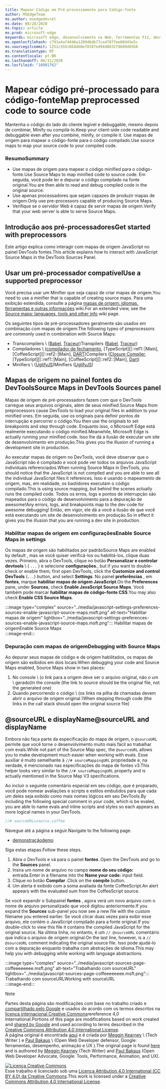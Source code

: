 ```yaml
---
title: Mapear Código em Pré-processamento para Código-fonte
author: MSEdgeTeam
ms.author: msedgedevrel
ms.date: 08/28/2020
ms.topic: article
ms.prod: microsoft-edge
keywords: microsoft edge, desenvolvimento na Web, ferramentas F12, devtools
ms.openlocfilehash: c791a4af4446a1209d6db77ca4787fee80d45e5c
ms.sourcegitcommit: 1251c555c6b4db8ef8187ed94d8832fdb89d03b8
ms.translationtype: MT
ms.contentlocale: pt-BR
ms.lasthandoff: 08/31/2020
ms.locfileid: "10981762"
---
```

<!-- Copyright Meggin Kearney and Paul Bakaus

   Licensed under the Apache License, Version 2.0 (the "License");
   you may not use this file except in compliance with the License.
   You may obtain a copy of the License at

       https://www.apache.org/licenses/LICENSE-2.0

   Unless required by applicable law or agreed to in writing, software
   distributed under the License is distributed on an "AS IS" BASIS,
   WITHOUT WARRANTIES OR CONDITIONS OF ANY KIND, either express or implied.
   See the License for the specific language governing permissions and
   limitations under the License.  -->  





# <span data-ttu-id="c50b2-103">Mapear código pré-processado para código-fonte</span><span class="sxs-lookup"><span data-stu-id="c50b2-103">Map preprocessed code to source code</span></span>   




<span data-ttu-id="c50b2-104">Mantenha o código do lado do cliente legível e debuggable, mesmo depois de combinar, Minify ou compilá-lo.</span><span class="sxs-lookup"><span data-stu-id="c50b2-104">Keep your client-side code readable and debuggable even after you combine, minify, or compile it.</span></span>  <span data-ttu-id="c50b2-105">Use mapas de origem para mapear o código-fonte para o código compilado.</span><span class="sxs-lookup"><span data-stu-id="c50b2-105">Use source maps to map your source code to your compiled code.</span></span>  

### <span data-ttu-id="c50b2-106">Resumo</span><span class="sxs-lookup"><span data-stu-id="c50b2-106">Summary</span></span>  

*   <span data-ttu-id="c50b2-107">Use mapas de origem para mapear o código minified para o código-fonte.</span><span class="sxs-lookup"><span data-stu-id="c50b2-107">Use Source Maps to map minified code to source code.</span></span> <span data-ttu-id="c50b2-108">Em seguida, você pode ler e depurar o código compilado na fonte original.</span><span class="sxs-lookup"><span data-stu-id="c50b2-108">You are then able to read and debug compiled code in the original source.</span></span>  
*   <span data-ttu-id="c50b2-109">Use apenas processadores que sejam capazes de produzir mapas de origem.</span><span class="sxs-lookup"><span data-stu-id="c50b2-109">Only use pre-processors capable of producing Source Maps.</span></span>  
*   <span data-ttu-id="c50b2-110">Verifique se o servidor Web é capaz de servir mapas de origem.</span><span class="sxs-lookup"><span data-stu-id="c50b2-110">Verify that your web server is able to serve Source Maps.</span></span>  
    
<!--todo: add link to preprocessors capable of producing Source Maps when section is available -->  
<!--[]: /web/tools/setup/setup-preprocessors?#supported_preprocessors ""  -->  

## <span data-ttu-id="c50b2-111">Introdução aos pré-processadores</span><span class="sxs-lookup"><span data-stu-id="c50b2-111">Get started with preprocessors</span></span>  

<span data-ttu-id="c50b2-112">Este artigo explica como interagir com mapas de origem JavaScript no painel DevTools fontes.</span><span class="sxs-lookup"><span data-stu-id="c50b2-112">This article explains how to interact with JavaScript Source Maps in the DevTools Sources Panel.</span></span>  <!--For a first overview of what preprocessors are, how each may help, and how Source Maps work; see Set Up CSS & JS Preprocessors.  -->  

<!--todo: add link to Set Up CSS & JS Preprocessors when section is available -->  
<!--[]: /web/tools/setup/setup-preprocessors#debugging-and-editing-preprocessed-content ""  -->  

## <span data-ttu-id="c50b2-113">Usar um pré-processador compatível</span><span class="sxs-lookup"><span data-stu-id="c50b2-113">Use a supported preprocessor</span></span>  

<span data-ttu-id="c50b2-114">Você precisa usar um Minifier que seja capaz de criar mapas de origem.</span><span class="sxs-lookup"><span data-stu-id="c50b2-114">You need to use a minifier that is capable of creating source maps.</span></span>  <!--For the most popular options, see the preprocessor support section.  -->  <span data-ttu-id="c50b2-115">Para uma exibição estendida, consulte a página [mapas de origem: idiomas, ferramentas e outras informações][GitHubWikiSourceMapsLanguagesTools] wiki.</span><span class="sxs-lookup"><span data-stu-id="c50b2-115">For an extended view, see the [Source maps: languages, tools and other info][GitHubWikiSourceMapsLanguagesTools] wiki page.</span></span>  

<!--todo: add link to see the preprocessor support section when section is available -->  
<!--[]: /web/tools/setup/setup-preprocessors?#supported_preprocessors ""  -->  

<span data-ttu-id="c50b2-116">Os seguintes tipos de pré-processadores geralmente são usados em combinação com mapas de origem:</span><span class="sxs-lookup"><span data-stu-id="c50b2-116">The following types of preprocessors are commonly used in combination with Source Maps:</span></span>  

*   <span data-ttu-id="c50b2-117">Transcompilers \ ([Babel][BabelJS], [Traceur][GitHubWikiGoogleTraceurCompiler]\)</span><span class="sxs-lookup"><span data-stu-id="c50b2-117">Transpilers \([Babel][BabelJS], [Traceur][GitHubWikiGoogleTraceurCompiler]\)</span></span>  
*   <span data-ttu-id="c50b2-118">Compiladores \ ([compilador de fechamento][GitHubGoogleClosureCompiler], [TypeScript][|::ref1::|Main], [CoffeeScript][|::ref2::|Main], [DART][DartMain]\)</span><span class="sxs-lookup"><span data-stu-id="c50b2-118">Compilers \([Closure Compiler][GitHubGoogleClosureCompiler], [TypeScript][|::ref1::|Main], [CoffeeScript][|::ref2::|Main], [Dart][DartMain]\)</span></span>  
*   <span data-ttu-id="c50b2-119">Minifiers \ ([UglifyJS][GitHubMishooUglifyJS]\)</span><span class="sxs-lookup"><span data-stu-id="c50b2-119">Minifiers \([UglifyJS][GitHubMishooUglifyJS]\)</span></span>  
    
## <span data-ttu-id="c50b2-120">Mapas de origem no painel fontes do DevTools</span><span class="sxs-lookup"><span data-stu-id="c50b2-120">Source Maps in DevTools Sources panel</span></span>  

<span data-ttu-id="c50b2-121">Mapas de origem de pré-processadors fazem com que o DevTools carregue seus arquivos originais, além de seus minified.</span><span class="sxs-lookup"><span data-stu-id="c50b2-121">Source Maps from preprocessors cause DevTools to load your original files in addition to your minified ones.</span></span>  <span data-ttu-id="c50b2-122">Em seguida, use os originais para definir pontos de interrupção e percorrer o código.</span><span class="sxs-lookup"><span data-stu-id="c50b2-122">You then use the originals to set breakpoints and step through code.</span></span>  <span data-ttu-id="c50b2-123">Enquanto isso, o Microsoft Edge está realmente executando o código minified.</span><span class="sxs-lookup"><span data-stu-id="c50b2-123">Meanwhile, Microsoft Edge is actually running your minified code.</span></span> <span data-ttu-id="c50b2-124">Isso lhe dá a ilusão de executar um site de desenvolvimento em produção.</span><span class="sxs-lookup"><span data-stu-id="c50b2-124">This gives you the illusion of running a development site in production.</span></span>  

<span data-ttu-id="c50b2-125">Ao executar mapas de origem no DevTools, você deve observar que o JavaScript não é compilado e você pode ver todos os arquivos JavaScript individuais referenciados.</span><span class="sxs-lookup"><span data-stu-id="c50b2-125">When running Source Maps in DevTools, you should notice that the JavaScript is not compiled and you are able to see all the individual JavaScript files it references.</span></span>  <span data-ttu-id="c50b2-126">Isso é usando o mapeamento de origem, mas, em realidade, os bastidores executam o código compilado.</span><span class="sxs-lookup"><span data-stu-id="c50b2-126">This is using source mapping, but behind the scenes actually runs the compiled code.</span></span>  <span data-ttu-id="c50b2-127">Todos os erros, logs e pontos de interrupção são mapeados para o código de desenvolvimento para a depuração de awesome!</span><span class="sxs-lookup"><span data-stu-id="c50b2-127">Any errors, logs, and breakpoints map to the dev code for awesome debugging!</span></span>  <span data-ttu-id="c50b2-128">Então, em vigor, ele dá a você a ilusão de que você está executando um site de desenvolvimento em produção.</span><span class="sxs-lookup"><span data-stu-id="c50b2-128">So in effect it gives you the illusion that you are running a dev site in production.</span></span>  

### <span data-ttu-id="c50b2-129">Habilitar mapas de origem em configurações</span><span class="sxs-lookup"><span data-stu-id="c50b2-129">Enable Source Maps in settings</span></span>  

<span data-ttu-id="c50b2-130">Os mapas de origem são habilitados por padrão</span><span class="sxs-lookup"><span data-stu-id="c50b2-130">Source Maps are enabled by default</span></span> <!--\(as of Microsoft Edge 39\)--><span data-ttu-id="c50b2-131">, mas se você quiser verificá-los ou habilitá-los, clique duas vezes. Primeiro, abra o DevTools, clique no botão **Personalizar e controlar devtools** \ ( `...` \) e selecione **configurações**.</span><span class="sxs-lookup"><span data-stu-id="c50b2-131">, but if you want to double-check or enable them; first open DevTools, click the **Customize and control DevTools** \(`...`\) button, and select **Settings**.</span></span>  <span data-ttu-id="c50b2-132">No painel **preferências** , em **fontes**, marque **habilitar mapas de origem JavaScript**.</span><span class="sxs-lookup"><span data-stu-id="c50b2-132">On the **Preferences** pane, under **Sources**, check **Enable JavaScript Source Maps**.</span></span>  <span data-ttu-id="c50b2-133">Você também pode marcar **habilitar mapas de código-fonte CSS**.</span><span class="sxs-lookup"><span data-stu-id="c50b2-133">You may also check **Enable CSS Source Maps**.</span></span>  

:::image type="complex" source="../media/javascript-settings-preferences-sources-enable-javascript-source-maps.msft.png" alt-text="Habilitar mapas de origem" lightbox="../media/javascript-settings-preferences-sources-enable-javascript-source-maps.msft.png":::
   <span data-ttu-id="c50b2-135">Habilitar mapas de origem</span><span class="sxs-lookup"><span data-stu-id="c50b2-135">Enable Source Maps</span></span>  
:::image-end:::  

### <span data-ttu-id="c50b2-136">Depuração com mapas de origem</span><span class="sxs-lookup"><span data-stu-id="c50b2-136">Debugging with Source Maps</span></span>  

<span data-ttu-id="c50b2-137">Ao depurar seus mapas de código e de origem habilitados, os mapas de origem são exibidos em dois locais:</span><span class="sxs-lookup"><span data-stu-id="c50b2-137">When debugging your code and Source Maps enabled, Source Maps show in two places:</span></span>  

1.  <span data-ttu-id="c50b2-138">No console \ (o link para a origem deve ser o arquivo original, não o um \ gerado)</span><span class="sxs-lookup"><span data-stu-id="c50b2-138">In the console \(the link to source should be the original file, not the generated one\)</span></span>  
1.  <span data-ttu-id="c50b2-139">Quando percorrendo o código \ (os links na pilha de chamadas devem abrir o arquivo de origem original \)</span><span class="sxs-lookup"><span data-stu-id="c50b2-139">When stepping through code \(the links in the call stack should open the original source file\)</span></span>  
    
<!--todo: add link to debugging your code when section is available -->  
<!--[DebugBreakpointsStepCode]: https://docs.microsoft.com/microsoft-edge/devtools-guide-chromium/debug/breakpoints/step-code ""  -->  

## <span data-ttu-id="c50b2-140">@sourceURL e displayName</span><span class="sxs-lookup"><span data-stu-id="c50b2-140">@sourceURL and displayName</span></span>  

<span data-ttu-id="c50b2-141">Embora não faça parte da especificação do mapa de origem, o `@sourceURL` permite que você torne o desenvolvimento muito mais fácil ao trabalhar com evals.</span><span class="sxs-lookup"><span data-stu-id="c50b2-141">While not part of the Source Map spec, the `@sourceURL` allows you to make development much easier when working with evals.</span></span>  <span data-ttu-id="c50b2-142">Esse auxiliar é muito semelhante à `//# sourceMappingURL` propriedade e, na verdade, é mencionado nas especificações do mapa de fontes v3.</span><span class="sxs-lookup"><span data-stu-id="c50b2-142">This helper looks very similar to the `//# sourceMappingURL` property and is actually mentioned in the Source Map V3 specifications.</span></span>  

<span data-ttu-id="c50b2-143">Ao incluir o seguinte comentário especial em seu código, que é proparado, você pode nomear avaliações e scripts e estilos embutidos para que cada um deles seja exibido como mais nomes lógicos em seu DevTools.</span><span class="sxs-lookup"><span data-stu-id="c50b2-143">By including the following special comment in your code, which is be evaled, you are able to name evals and inline scripts and styles so each appears as more logical names in your DevTools.</span></span>  

```javascript
//# sourceURL=source.coffee
```  

<span data-ttu-id="c50b2-144">Navegue até a página a seguir.</span><span class="sxs-lookup"><span data-stu-id="c50b2-144">Navigate to the following page.</span></span>  

*   [<span data-ttu-id="c50b2-145">demonstração</span><span class="sxs-lookup"><span data-stu-id="c50b2-145">demo</span></span>][CssNinjaDemoSourceMapping]
    
<span data-ttu-id="c50b2-146">Siga estas etapas.</span><span class="sxs-lookup"><span data-stu-id="c50b2-146">Follow these steps.</span></span>  

1.  <span data-ttu-id="c50b2-147">Abra o DevTools e vá para o painel **fontes** .</span><span class="sxs-lookup"><span data-stu-id="c50b2-147">Open the DevTools and go to the **Sources** panel.</span></span>  
1.  <span data-ttu-id="c50b2-148">Insira um nome de arquivo no campo **nome do seu código:** entrada.</span><span class="sxs-lookup"><span data-stu-id="c50b2-148">Enter in a filename into the **Name your code:** input field.</span></span>  
1.  <span data-ttu-id="c50b2-149">Clique no botão **Compilar** .</span><span class="sxs-lookup"><span data-stu-id="c50b2-149">Click on the **compile** button.</span></span>  
1.  <span data-ttu-id="c50b2-150">Um alerta é exibido com a soma avaliada da fonte CoffeeScript.</span><span class="sxs-lookup"><span data-stu-id="c50b2-150">An alert appears with the evaluated sum from the CoffeeScript source.</span></span>  
    
<span data-ttu-id="c50b2-151">Se você expandir o Subpainel **fontes** , agora verá um novo arquivo com o nome de arquivo personalizado que você digitou anteriormente.</span><span class="sxs-lookup"><span data-stu-id="c50b2-151">If you expand the **Sources** sub-panel you now see a new file with the custom filename you entered earlier.</span></span>  <span data-ttu-id="c50b2-152">Se você clicar duas vezes para exibir esse arquivo, ele contém o JavaScript compilado para a fonte original.</span><span class="sxs-lookup"><span data-stu-id="c50b2-152">If you double-click to view this file it contains the compiled JavaScript for the original source.</span></span>  <span data-ttu-id="c50b2-153">Na última linha, no entanto, é um `// @sourceURL` comentário que indica o arquivo de origem original.</span><span class="sxs-lookup"><span data-stu-id="c50b2-153">On the last line, however, is a `// @sourceURL` comment indicating the original source file.</span></span>  <span data-ttu-id="c50b2-154">Isso pode ajudá-lo com a depuração enquanto trabalha com abstrações de idioma.</span><span class="sxs-lookup"><span data-stu-id="c50b2-154">This may help you with debugging while working with language abstractions.</span></span>  

:::image type="complex" source="../media/javascript-sources-page-coffeeeeeeee.msft.png" alt-text="Trabalhando com sourceURL" lightbox="../media/javascript-sources-page-coffeeeeeeee.msft.png":::
   <span data-ttu-id="c50b2-156">Trabalhando com sourceURL</span><span class="sxs-lookup"><span data-stu-id="c50b2-156">Working with sourceURL</span></span>  
:::image-end:::  

<!--  
## Feedback   


-->  

<!-- links -->  

[BabelJS]: https://babeljs.io "Babel é um compilador JavaScript"  
[CoffeeScriptMain]: https://coffeescript.org "CoffeeScript"  
[CssNinjaDemoSourceMapping]: https://www.thecssninja.com/demo/source_mapping/compile.html "Um exemplo simples de nomenclatura de eval//# sourceURL"  
[DartMain]: https://www.dartlang.org "Linguagem de programação DART"  
[GitHubGoogleClosureCompiler]: https://github.com/google/closure-compiler "Google/fechamento-compilador | GitHub"  
[GitHubMishooUglifyJS]: https://github.com/mishoo/UglifyJS "mishoo/UglifyJS | GitHub"  
[GitHubWikiSourceMapsLanguagesTools]: https://github.com/ryanseddon/source-map/wiki/Source-maps:-languages,-tools-and-other-info "Mapas de origem: idiomas, ferramentas e outras informações | Wiki do GitHub"  
[GitHubWikiGoogleTraceurCompiler]: https://github.com/google/traceur-compiler/wiki/Getting-Started "Introdução-Google/Traceur-Compiler | Wiki do GitHub"  
[TypeScriptMain]: https://www.typescriptlang.org "TypeScript"  

> [!NOTE]
> <span data-ttu-id="c50b2-166">Partes desta página são modificações com base no trabalho criado e [compartilhado pelo Google][GoogleSitePolicies] e usados de acordo com os termos descritos na [licença internacional Creative Commons][CCA4IL]rereference 4,0 International.</span><span class="sxs-lookup"><span data-stu-id="c50b2-166">Portions of this page are modifications based on work created and [shared by Google][GoogleSitePolicies] and used according to terms described in the [Creative Commons Attribution 4.0 International License][CCA4IL].</span></span>  
> <span data-ttu-id="c50b2-167">A página original é encontrada [aqui](https://developers.google.com/web/tools/chrome-devtools/javascript/source-maps) e é criada por [Meggin Kearney][MegginKearney] \ (Tech Writer \) e [Paul Bakaus][PaulBakaus] \ (Open Web Developer defensor, Google: ferramentas, desempenho, animação e UX \).</span><span class="sxs-lookup"><span data-stu-id="c50b2-167">The original page is found [here](https://developers.google.com/web/tools/chrome-devtools/javascript/source-maps) and is authored by [Meggin Kearney][MegginKearney] \(Tech Writer\) and [Paul Bakaus][PaulBakaus] \(Open Web Developer Advocate, Google: Tools, Performance, Animation, and UX\).</span></span>  

[![Licença Creative Commons][CCby4Image]][CCA4IL]  
<span data-ttu-id="c50b2-169">Esse trabalho é licenciado sob uma [Licença Attribution 4.0 International (CC BY 4.0) da Creative Commons][CCA4IL].</span><span class="sxs-lookup"><span data-stu-id="c50b2-169">This work is licensed under a [Creative Commons Attribution 4.0 International License][CCA4IL].</span></span>  

[CCA4IL]: https://creativecommons.org/licenses/by/4.0  
[CCby4Image]: https://i.creativecommons.org/l/by/4.0/88x31.png  
[GoogleSitePolicies]: https://developers.google.com/terms/site-policies  
[KayceBasques]: https://developers.google.com/web/resources/contributors/kaycebasques  
[MegginKearney]: https://developers.google.com/web/resources/contributors/megginkearney  
[PaulBakaus]: https://developers.google.com/web/resources/contributors/pbakaus  
